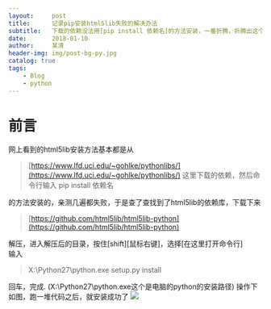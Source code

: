 ```yaml
---
layout:     post
title:      记录pip安装html5lib失败的解决办法
subtitle:   下载的依赖没法用[pip install 依赖名]的方法安装，一番折腾，折腾出这个解决办法
date:       2018-01-10
author:     某清
header-img: img/post-bg-py.jpg
catalog: true
tags:
    - Blog
    - python
---
```

# 前言

网上看到的html5lib安装方法基本都是从
>[https://www.lfd.uci.edu/~gohlke/pythonlibs/](https://www.lfd.uci.edu/~gohlke/pythonlibs/)
这里下载的依赖，然后命令行输入
>pip install 依赖名

的方法安装的，亲测几遍都失败，于是查了查找到了html5lib的依赖库，下载下来
>[https://github.com/html5lib/html5lib-python](https://github.com/html5lib/html5lib-python)

解压，进入解压后的目录，按住[shift][鼠标右键]，选择[在这里打开命令行]  
输入
>X:\Python27\python.exe setup.py install

回车，完成.  (X:\Python27\python.exe这个是电脑的python的安装路径)
操作下如图，跑一堆代码之后，就安装成功了
[![](https://github.com/shiqingk/shiqingk.github.io/blob/master/img/blog-py-01.png?raw=true)](http://shiqingk.github.io/)
